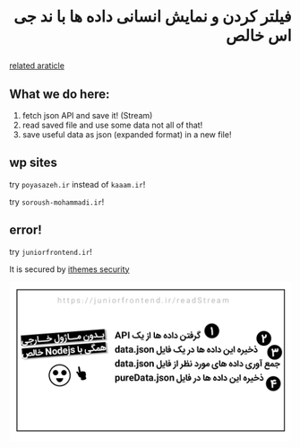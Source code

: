 # <p dir="rtl">فیلتر کردن و نمایش انسانی داده ها با ند جی اس خالص</p>

[related araticle](https://juniorfrontend.ir/readStream)

## What we do here:

1. fetch json API and save it! (Stream)
2. read saved file and use some data not all of that!
3. save useful data as json (expanded format) in a new file!

## wp sites

try `poyasazeh.ir` instead of `kaaam.ir`!

try `soroush-mohammadi.ir`!

## error!

try `juniorfrontend.ir`! 

It is secured by [ithemes security](https://wordpress.org/plugins/better-wp-security/)

![](screenshot.png)